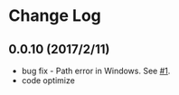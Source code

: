 # Change Log

## 0.0.10 (2017/2/11)
* bug fix - Path error in Windows. See [#1](https://github.com/smallp/vscode-ci/issues/1).
* code optimize